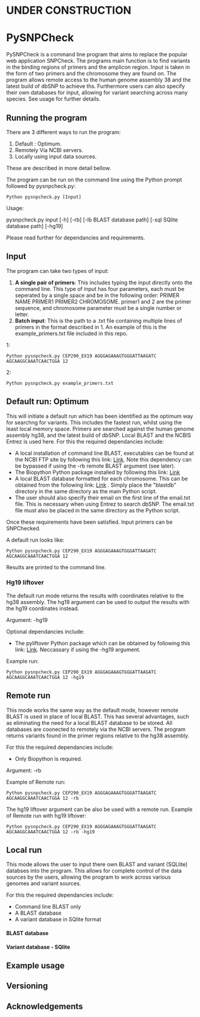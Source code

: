 # UNDER CONSTRUCTION

# PySNPCheck
PySNPCheck is a command line program that aims to replace the popular web
application SNPCheck. The programs main function is to find variants in
the binding regions of primers and the amplicon region. Input is taken in the
form of two primers and the chromosome they are found on. The program allows
remote access to the human genome assembly 38 and the latest build of dbSNP to achieve ths.
Furthermore users can also specify their own databases for input, allowing
for variant searching across many species. See usage for further details.

## Running the program
There are 3 different ways to run the program:
1. Default : Optimum.
2. Remotely Via NCBI servers.
3. Locally using input data sources.

These are described in more detail bellow.

The program can be run on the command line using the Python prompt
followed by pysnpcheck.py:

```
Python pysnpcheck.py [Input]
```

Usage:

pysnpcheck.py input [-h] [-rb] [-lb BLAST database path] [-sql SQlite database path] [-hg19]

Please read further for dependancies and requirements.

## Input

The program can take two types of input:

1. **A single pair of primers**: This includes typing the input directly
onto the command line. This type of input has four parameters, each must be seperated
by a single space and be in the following order: PRIMER NAME PRIMER1 PRIMER2 CHROMOSOME.
primer1 and 2 are the primer sequence, and chromosome parameter must be a single number or letter.
2. **Batch input**: This is the path to a .txt file containing multiple lines of primers in the
format described in 1. An example of this is the example_primers.txt file included in this repo.

1:
```
Python pysnpcheck.py CEP290_EX19 AGGGAGAAAGTGGGATTAAGATC AGCAAGGCAAATCAACTGGA 12
```
2:
```
Python pysnpcheck.py example_primers.txt
```




## Default run: Optimum

This will initiate a default run which has been identified as the optimum way for searchng for variants. This includes the fastest run, whilst using the least local memory space. Primers are searched against the human genome assembly
hg38, and the latest build of dbSNP. Local BLAST and the NCBIS Entrez is used here.
For this the required dependancies include:
* A local installation of command line BLAST, executables can be found
at the NCBI FTP site by following this link: [Link](ftp://ftp.ncbi.nlm.nih.gov/blast/executables/blast+/LATEST/). Note this
dependency can be bypassed if using the -rb remote BLAST argument (see later).
* The Biopython Python package installed by following this link: [Link](http://biopython.org/wiki/Download)
* A local BLAST database formatted for each chromosome. This can be obtained from the following link: [Link](https://www.dropbox.com/sh/5gaaavpp0hxzaou/AADvXGBHRBj0Hxoig0DQCmbva?dl=0)
. Simply place the "blastdb" directory in the same directory as the main
Python script.
* The user should also specify their email on the first line of the email.txt file.
This is necessary when using Entrez to search dbSNP. The email.txt file must also
be placed in the same directory as the Python script.

Once these requirements have been satisfied. Input primers can be SNPChecked.

A default run looks like:

```
Python pysnpcheck.py CEP290_EX19 AGGGAGAAAGTGGGATTAAGATC AGCAAGGCAAATCAACTGGA 12
```

Results are printed to the command line.



### Hg19 liftover

The default run mode returns the results with coordinates relative to the hg38 assembly. The hg19 argument can be used to output the results with the hg19 coordinates instead.

Argument: -hg19

Optional dependancies include:
* The pyliftover Python package which can be obtained by following this link:
[Link](https://pypi.python.org/pypi/pyliftover). Neccassary if using the -hg19 argument.

Example run:
```
Python pysnpcheck.py CEP290_EX19 AGGGAGAAAGTGGGATTAAGATC AGCAAGGCAAATCAACTGGA 12 -hg19
```

## Remote run

This mode works the same way as the default mode, however remote BLAST is used in place of local BLAST. This has several advantages, such as eliminating the need for a local BLAST database to be stored. All databases are coonected to remotely via the NCBI servers. The program returns variants found in the primer regions relative to the hg38 assembly. 

For this the required dependancies include:
* Only Biopython is required.

Argument: -rb

Example of Remote run:
```
Python pysnpcheck.py CEP290_EX19 AGGGAGAAAGTGGGATTAAGATC AGCAAGGCAAATCAACTGGA 12 -rb
```

The hg19 liftover argument can be also be used with a remote run.
Example of Remote run with hg19 liftover:
```
Python pysnpcheck.py CEP290_EX19 AGGGAGAAAGTGGGATTAAGATC AGCAAGGCAAATCAACTGGA 12 -rb -hg19
```

## Local run

This mode allows the user to input there own BLAST and variant (SQLlite) databses into the program. This allows for complete control of the data sources by the users, allowing the program to work across various genomes and variant sources. 

For this the required dependancies include:
* Command line BLAST only
* A BLAST database
* A variant database in SQlite format

#### BLAST database

#### Variant database - SQlite

## Example usage
## Versioning
## Acknowledgements 
